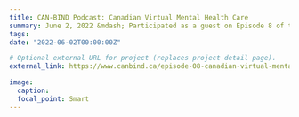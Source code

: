 ```yaml
---
title: CAN-BIND Podcast: Canadian Virtual Mental Health Care
summary: June 2, 2022 &mdash; Participated as a guest on Episode 8 of the CAN-BIND Podcast, discussing the findings of our recent <a href="https://doi.org/10.1177/07067437211070656" target="_blank">study on remote mental health care during COVID-19</a>.
tags:
date: "2022-06-02T00:00:00Z"

# Optional external URL for project (replaces project detail page).
external_link: https://www.canbind.ca/episode-08-canadian-virtual-mental-health-care-perspectives-from-lived-experience-psychiatrist-and-researcher/

image:
  caption:
  focal_point: Smart
---
```

